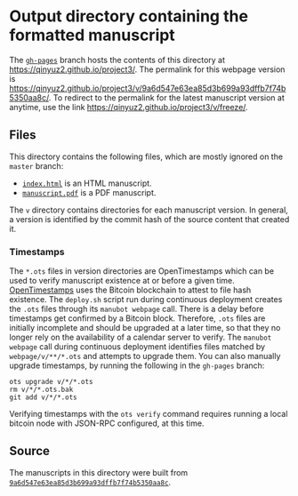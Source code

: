 # Output directory containing the formatted manuscript

The [`gh-pages`](https://github.com/qinyuz2/project3/tree/gh-pages) branch hosts the contents of this directory at <https://qinyuz2.github.io/project3/>.
The permalink for this webpage version is <https://qinyuz2.github.io/project3/v/9a6d547e63ea85d3b699a93dffb7f74b5350aa8c/>.
To redirect to the permalink for the latest manuscript version at anytime, use the link <https://qinyuz2.github.io/project3/v/freeze/>.

## Files

This directory contains the following files, which are mostly ignored on the `master` branch:

+ [`index.html`](index.html) is an HTML manuscript.
+ [`manuscript.pdf`](manuscript.pdf) is a PDF manuscript.

The `v` directory contains directories for each manuscript version.
In general, a version is identified by the commit hash of the source content that created it.

### Timestamps

The `*.ots` files in version directories are OpenTimestamps which can be used to verify manuscript existence at or before a given time.
[OpenTimestamps](https://opentimestamps.org/) uses the Bitcoin blockchain to attest to file hash existence.
The `deploy.sh` script run during continuous deployment creates the `.ots` files through its `manubot webpage` call.
There is a delay before timestamps get confirmed by a Bitcoin block.
Therefore, `.ots` files are initially incomplete and should be upgraded at a later time, so that they no longer rely on the availability of a calendar server to verify.
The `manubot webpage` call during continuous deployment identifies files matched by `webpage/v/**/*.ots` and attempts to upgrade them.
You can also manually upgrade timestamps, by running the following in the `gh-pages` branch:

```shell
ots upgrade v/*/*.ots
rm v/*/*.ots.bak
git add v/*/*.ots
```

Verifying timestamps with the `ots verify` command requires running a local bitcoin node with JSON-RPC configured, at this time.

## Source

The manuscripts in this directory were built from
[`9a6d547e63ea85d3b699a93dffb7f74b5350aa8c`](https://github.com/qinyuz2/project3/commit/9a6d547e63ea85d3b699a93dffb7f74b5350aa8c).
